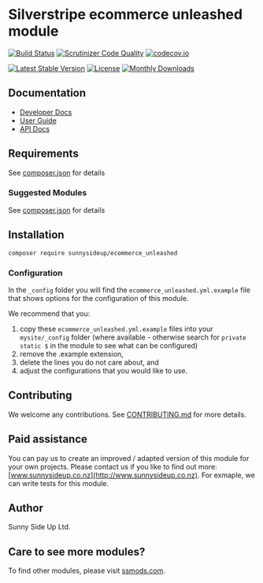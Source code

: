 # Silverstripe ecommerce unleashed module
[![Build Status](https://travis-ci.org/sunnysideup/silverstripe-ecommerce_unleashed.svg?branch=master)](https://travis-ci.org/sunnysideup/silverstripe-ecommerce_unleashed)
[![Scrutinizer Code Quality](https://scrutinizer-ci.com/g/sunnysideup/silverstripe-ecommerce_unleashed/badges/quality-score.png?b=master)](https://scrutinizer-ci.com/g/sunnysideup/silverstripe-ecommerce_unleashed/?branch=master)
[![codecov.io](https://codecov.io/github/sunnysideup/silverstripe-ecommerce_unleashed/coverage.svg?branch=master)](https://codecov.io/github/sunnysideup/silverstripe-ecommerce_unleashed?branch=master)

[![Latest Stable Version](https://poser.pugx.org/sunnysideup/ecommerce_unleashed/version)](https://packagist.org/packages/sunnysideup/ecommerce_unleashed)
[![License](https://poser.pugx.org/sunnysideup/ecommerce_unleashed/license)](https://packagist.org/packages/sunnysideup/ecommerce_unleashed)
[![Monthly Downloads](https://poser.pugx.org/sunnysideup/ecommerce_unleashed/d/monthly)](https://packagist.org/packages/sunnysideup/ecommerce_unleashed)


## Documentation



 * [Developer Docs](docs/en/INDEX.md)
 * [User Guide](docs/en/userguide.md)
 * [API Docs](http://docs.ssmods.com/sunnysideup/ecommerce_unleashed/classes.xhtml)


## Requirements



See [composer.json](composer.json) for details


### Suggested Modules



See [composer.json](composer.json) for details


## Installation


```
composer require sunnysideup/ecommerce_unleashed
```

### Configuration



In the `_config` folder you will find the `ecommerce_unleashed.yml.example`
file that shows options for the configuration of this module.

We recommend that you:

  1. copy these `ecommerce_unleashed.yml.example` files into your
`mysite/_config` folder (where available - otherwise search for `private static $` in the module to see what can be configured)
  2. remove the .example extension,
  3. delete the lines you do not care about, and
  4. adjust the configurations that you would like to use.


## Contributing



We welcome any contributions. See [CONTRIBUTING.md](CONTRIBUTING.md) for more details.

## Paid assistance



You can pay us to create an improved / adapted version of this module for your own projects.  Please contact us if you like to find out more: [www.sunnysideup.co.nz](http://www.sunnysideup.co.nz).  For exmaple, we can write tests for this module.  

## Author



Sunny Side Up Ltd.


## Care to see more modules?

To find other modules, please visit [ssmods.com](http://ssmods.com/).
